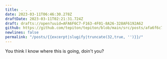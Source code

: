 ```yaml
---
title: . . .
date: 2023-03-11T06:46:30.278Z
draftDate: 2023-03-11T02:21:31.724Z
draft: drafts://open?uuid=AFA6F6C7-F163-4F01-8A26-328AF6192A62
github: https://github.com/tepiton/tepiton/blob/main/src/posts/afa6f6c7-f163-4f01-8a26-328af6192a62.md
newlines: false
permalink: "/posts/{{excerpt|slugify|truncate(32,true, '')}}/"
---
```

You think I know where this is going, doin't you?
